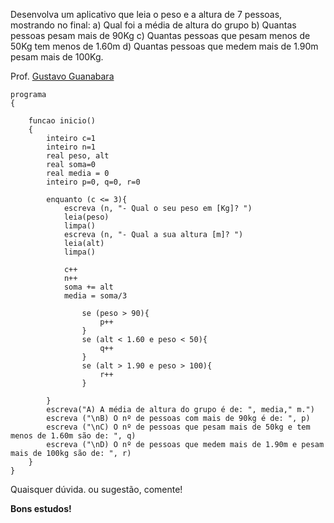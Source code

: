Desenvolva um aplicativo que leia o peso e a altura de 7 pessoas, mostrando
no final:
a) Qual foi a média de altura do grupo
b) Quantas pessoas pesam mais de 90Kg
c) Quantas pessoas que pesam menos de 50Kg tem menos de 1.60m
d) Quantas pessoas que medem mais de 1.90m pesam mais de 100Kg.

Prof. [Gustavo Guanabara](https://github.com/gustavoguanabara) 

```
programa
{
	
	funcao inicio()
	{
		inteiro c=1
		inteiro n=1
		real peso, alt
		real soma=0
		real media = 0
		inteiro p=0, q=0, r=0
		
		enquanto (c <= 3){
			escreva (n, "- Qual o seu peso em [Kg]? ")
			leia(peso)
			limpa()
			escreva (n, "- Qual a sua altura [m]? ")
			leia(alt)
			limpa()

			c++
			n++
			soma += alt
			media = soma/3

				se (peso > 90){
					p++
				}
				se (alt < 1.60 e peso < 50){
					q++
				}
				se (alt > 1.90 e peso > 100){
					r++
				}
			
		}
		escreva("A) A média de altura do grupo é de: ", media," m.")
		escreva ("\nB) O nº de pessoas com mais de 90kg é de: ", p)
		escreva ("\nC) O nº de pessoas que pesam mais de 50kg e tem menos de 1.60m são de: ", q)
		escreva ("\nD) O nº de pessoas que medem mais de 1.90m e pesam mais de 100kg são de: ", r)
	}
}
```

Quaisquer dúvida. ou sugestão, comente!

**Bons estudos!**
